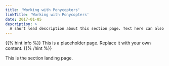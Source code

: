 ```yaml
---
title: 'Working with Ponycopters'
linkTitle: 'Working with Ponycopters'
date: 2017-01-05
description: >
  A short lead description about this section page. Text here can also be **bold** or _italic_ and can even be split over multiple paragraphs.
---
```


{{% hint info %}}
This is a placeholder page. Replace it with your own content.
{{% /hint %}}

This is the section landing page.
